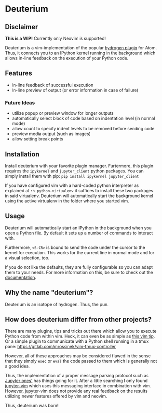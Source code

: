 # Deuterium

## Disclaimer
**This is a WIP!**
Currently only Neovim is supported!

Deuterium is a vim-implementation of the popular [hydrogen plugin](https://atom.io/packages/hydrogen)
for Atom.
Thus, it connects you to an IPython kernel running in the background which
allows in-line feedback on the execution of your Python code.


## Features
- In-line feedback of successful execution
- In-line preview of output (or error information in case of failure)

### Future Ideas
- utilize popup or preview window for longer outputs
- automatically select block of code based on indentation level (in normal mode)
- allow count to specify indent levels to be removed before sending code
- preview media output (such as images)
- allow setting break points


## Installation
Install deuterium with your favorite plugin manager.
Furtermore, this plugin requires the `ipykernel` and `jupyter_client` python
packages.
You can simply install them with pip: `pip install ipykernel jupyter_client`

If you have configured vim with a hard-coded python interpreter as explained at
`:h python-virtualenv` it suffices to install these two packages in said
virtualenv.
Deuterium will automatically start the background kernel using the active
virtualenv in the folder where you started vim.


## Usage
Deuterium will automatically start an IPython in the background when you open a
Python file.
By default it sets up a number of commands to interact with.

Furthermore, `<S-CR>` is bound to send the code under the cursor to the
kernel for execution.
This works for the current line in normal mode and for a visual selection, too.

If you do not like the defaults, they are fully configurable so you can adapt
them to your needs.
For more information on this, be sure to check out the
[documentation](./doc/deuterium.txt).


## Why the name "deuterium"?

Deuterium is an isotope of hydrogen. Thus, the pun.


## How does deuterium differ from other projects?

There are many plugins, tips and tricks out there which allow you to execute
Python code from within vim.
Heck, it can even be as simple as [this vim tip](https://vim.fandom.com/wiki/Execute_Python_from_within_current_file).
Or a simple plugin to communicate with a Python shell running in a tmux pane:
https://gitlab.com/mrossinek/vim-tmux-controller

However, all of these approaches may be considered flawed in the sense that they
simply `exec` or `eval` the code passed to them which is generally not a good
idea.

Thus, the implementation of a proper message parsing protocol such as
[Jupyter ones'](https://jupyter-client.readthedocs.io/en/stable/messaging.html)
has things going for it.
After a little searching I only found [jupyter-vim](https://github.com/jupyter-vim/jupyter-vim)
which uses this messaging interface in combination with vim.
However, jupyter-vim does not provide any real feedback on the results utilizing
newer features offered by vim and neovim.

Thus, deuterium was born!

